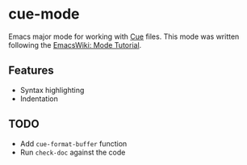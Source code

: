 # cue-mode

Emacs major mode for working with [Cue](https://cuelang.org) files. This mode was written following the [EmacsWiki: Mode Tutorial](https://www.emacswiki.org/emacs/ModeTutorial).

## Features

- Syntax highlighting
- Indentation

## TODO

- Add `cue-format-buffer` function
- Run `check-doc` against the code
